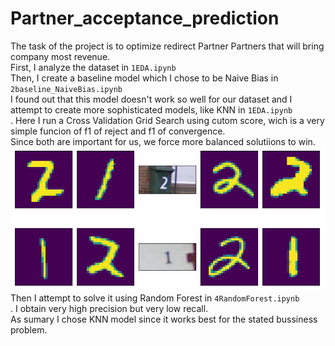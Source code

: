 # Partner_acceptance_prediction
The task of the project is to optimize redirect Partner Partners that will bring company most revenue.<br />
First, I analyze the dataset in ```1EDA.ipynb``` <br />
Then, I create a baseline model which I chose to be Naive Bias in ```2baseline_NaiveBias.ipynb```  <br />
I found out that this model doesn't work so well for our dataset and I attempt to create more sophisticated models, like KNN in ```1EDA.ipynb``` <br />. Here I run a Cross Validation Grid Search using cutom score, wich is a very simple funcion of f1 of reject and f1 of convergence. <br />Since both are important for us, we force more balanced solutiions to win.<br />![alt text](https://github.com/AnnPike/AnomalyImageDetection/blob/main/dataset.png)<br />
Then I attempt to solve it using Random Forest in ```4RandomForest.ipynb``` <br />. I obtain very high precision but very low recall.<br />
As sumary I chose KNN model since it works best for the stated bussiness problem.
